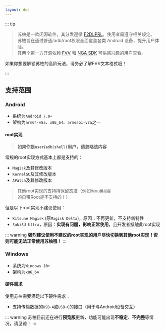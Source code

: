 ```yaml
---
layout: doc
---
```


::: tip

 > 苏柚是一款闭源软件，其分发遵循 [F2DLPRL](https://gitcode.com/OutOfMemories-WorkGroup/F2DLPRL)，使用者需遵守相关规定。  
 > 苏柚旨在通过普通/adb/root权限全面覆盖各类 Android 设备，提升用户体验。  
 > 其两个第一方开源依赖 [FVV](https://gitcode.com/OutOfMemories-WorkGroup/FVV) 和 [NGA SDK](https://gitcode.com/OutOfMemories-WorkGroup/NGA-SDK) 可供感兴趣的用户查看。

如果你想要解锁苏柚的高阶玩法，请务必了解FVV文本格式哦！

:::

## 支持范围

### Android

- 系统为`Android 7.0+`
- 架构为`arm64-v8a`、`x86_64`、`armeabi-v7a`之一

#### root实现

> **如果你是`user`/`adb(shell)`用户，请忽略该内容**

常规的root实现方式基本上都是支持的：

- `Magisk`及其修改版本
- `KernelSU`及其修改版本
- `APatch`及其修改版本

> 其他root实现的支持持保留态度（例如`Mumu模拟器`的自带Root是不支持的！）

但是以下root实现不建议使用：

- `Kitsune Magisk` (原`Magisk Delta`)，原因：不再更新，不支持新特性
- `SukiSU Ultra`，原因：**实现有问题，影响正常使用**，且开发者抵触此root实现

::: warning
**强烈建议使用不建议的root实现的用户尽快切换到其他root实现！否则可能无法正常使用苏柚哦！**
:::

### Windows

- 系统为`Windows 10+`
- 架构为`x86_64`

#### 硬件需求

使用苏柚需要满足以下硬件需求：

- 支持传输数据的`USB-A`或`USB-C`的接口（用于与Android设备交互）

::: warning
苏柚目前还在进行**预览版**更新，功能可能出现**不稳定**、**不完整**等情况，请见谅！
:::
